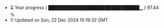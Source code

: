 - ⏳ Year progress { █████████████████████████████▁ } 97.44 %
- ⏰ Updated on Sun, 22 Dec 2024 15:19:32 GMT

